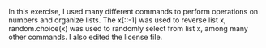 In this exercise, I used many different commands to perform operations on numbers and organize lists. The x[::-1] was used to reverse list x, random.choice(x) was used to randomly select from list x, among many other commands. I also edited the license file. 